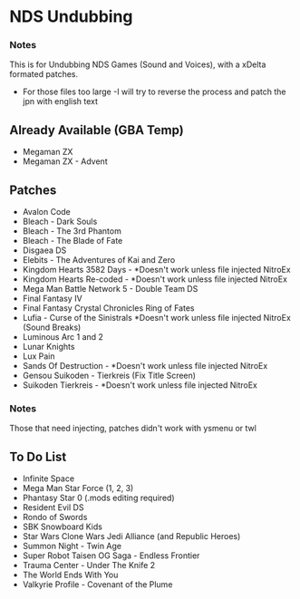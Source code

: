 # NDS Undubbing
### Notes
This is for Undubbing NDS Games (Sound and Voices), with a xDelta formated patches.
- For those files too large
    -I will try to reverse the process and patch the jpn with english text

## Already Available (GBA Temp)

- Megaman ZX
- Megaman ZX - Advent

## Patches

- Avalon Code
- Bleach - Dark Souls 
- Bleach - The 3rd Phantom
- Bleach - The Blade of Fate
- Disgaea DS
- Elebits - The Adventures of Kai and Zero
- Kingdom Hearts 3582 Days - *Doesn't work unless file injected NitroEx
- Kingdom Hearts Re-coded - *Doesn't work unless file injected NitroEx
- Mega Man Battle Network 5 - Double Team DS
- Final Fantasy IV
- Final Fantasy Crystal Chronicles Ring of Fates
- Lufia - Curse of the Sinistrals *Doesn't work unless file injected NitroEx (Sound Breaks)
- Luminous Arc 1 and 2
- Lunar Knights
- Lux Pain
- Sands Of Destruction - *Doesn't work unless file injected NitroEx
- Gensou Suikoden - Tierkreis (Fix Title Screen)
- Suikoden Tierkreis - *Doesn't work unless file injected NitroEx

### Notes
Those that need injecting, patches didn't work with ysmenu or twl

## To Do List
 
- Infinite Space
- Mega Man Star Force (1, 2, 3)
- Phantasy Star 0 (.mods editing required)
- Resident Evil DS
- Rondo of Swords
- SBK Snowboard Kids
- Star Wars Clone Wars Jedi Alliance (and Republic Heroes)
- Summon Night - Twin Age
- Super Robot Taisen OG Saga - Endless Frontier
- Trauma Center - Under The Knife 2
- The World Ends With You
- Valkyrie Profile - Covenant of the Plume